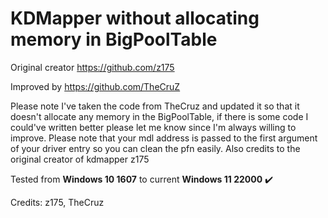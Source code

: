 # KDMapper without allocating memory in BigPoolTable

Original creator https://github.com/z175

Improved by https://github.com/TheCruZ

Please note I've taken the code from TheCruz and updated it so that it doesn't allocate any memory in the BigPoolTable, if there is some code I could've written better please let me know since I'm always willing to improve. Please note that your mdl address is passed to the first argument of your driver entry so you can clean the pfn easily. Also credits to the original creator of kdmapper z175

Tested from **Windows 10 1607** to current **Windows 11 22000** :heavy_check_mark:


Credits: z175, TheCruz

